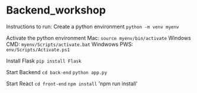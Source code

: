 # Backend_workshop


Instructions to run:
Create a python environment
`python -m venv myenv`

Activate the python environment
Mac: `source myenv/bin/activate`
Windows CMD: `myenv/Scripts/activate.bat`
Windwows PWS: `env/Scripts/Activate.ps1`

Install Flask
`pip install Flask`

Start Backend
`cd back-end`
`python app.py`

Start React
`cd front-end`
`npm install`
'npm run install'